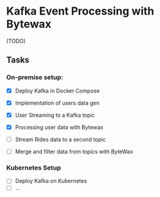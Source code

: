 # Kafka Event Processing with Bytewax

(TODO)

## Tasks

### On-premise setup:

- [x] Deploy Kafka in Docker Compose

- [x] Implementation of users data gen

- [x] User Streaming to a Kafka topic

- [x] Processing user data with Bytewax

- [ ] Stream Rides data to a second topic

- [ ] Merge and filter data from topics with ByteWax


### Kubernetes Setup

- [ ] Deploy Kafka on Kubernetes
- [ ] ...